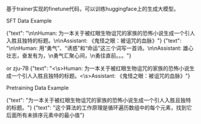 
基于trainer实现的finetune代码，可以训练huggingface上的生成大模型。

SFT Data Example

{"text": "\n\nHuman: 为一本关于被红眼生物诅咒的家族的恐怖小说生成一个引人入胜且独特的标题。\n\nAssistant: 《鬼怪之眼：被诅咒的血脉》"}
{"text": "\n\nHuman: 用“勇气”、“诱惑”和“命运”这三个词写一首诗。\n\nAssistant: 雄心壮志，奋发有为，\n勇气汇聚心间，\n勇往直前。。。"}

or zju-7B
{"text": "<\s>Human: 为一本关于被红眼生物诅咒的家族的恐怖小说生成一个引人入胜且独特的标题。<\s>Assistant: 《鬼怪之眼：被诅咒的血脉》"}


Pretraining Data Example

{"text": "为一本关于被红眼生物诅咒的家族的恐怖小说生成一个引人入胜且独特的标题。"}
{"text": "这个算法的工作原理是循环遍历数组中的每个元素，找到它后面所有未排序元素中的最小值"}
